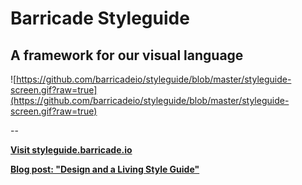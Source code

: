 # Barricade Styleguide

## A framework for our visual language

![https://github.com/barricadeio/styleguide/blob/master/styleguide-screen.gif?raw=true](https://github.com/barricadeio/styleguide/blob/master/styleguide-screen.gif?raw=true)

--

**[Visit styleguide.barricade.io](http://styleguide.barricade.io/)**

**[Blog post: "Design and a Living Style Guide"](http://blog.barricade.io/design-and-a-living-style-guide)**